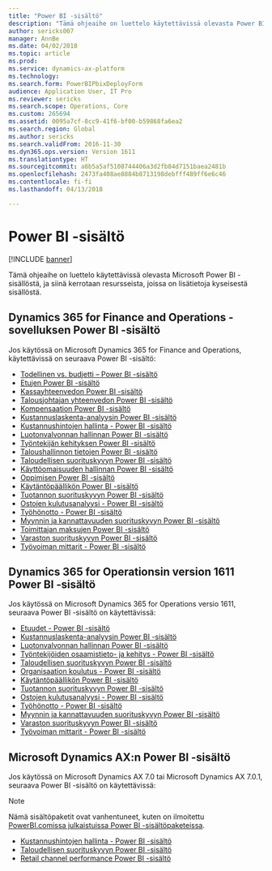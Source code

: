 ```yaml
---
title: "Power BI -sisältö"
description: "Tämä ohjeaihe on luettelo käytettävissä olevasta Power BI -sisällöstä, ja siinä kerrotaan resursseista, joissa on lisätietoja kyseisestä sisällöstä."
author: sericks007
manager: AnnBe
ms.date: 04/02/2018
ms.topic: article
ms.prod: 
ms.service: dynamics-ax-platform
ms.technology: 
ms.search.form: PowerBIPbixDeployForm
audience: Application User, IT Pro
ms.reviewer: sericks
ms.search.scope: Operations, Core
ms.custom: 265694
ms.assetid: 0095a7cf-8cc9-41f6-bf00-b59868fa6ea2
ms.search.region: Global
ms.author: sericks
ms.search.validFrom: 2016-11-30
ms.dyn365.ops.version: Version 1611
ms.translationtype: HT
ms.sourcegitcommit: a8b5a5af5108744406a3d2fb84d7151baea2481b
ms.openlocfilehash: 2473fa408ae8884b8713198debfff489ff6e6c46
ms.contentlocale: fi-fi
ms.lasthandoff: 04/13/2018

---
```


# <a name="power-bi-content"></a>Power BI -sisältö
[!INCLUDE [banner](../includes/banner.md)]

Tämä ohjeaihe on luettelo käytettävissä olevasta Microsoft Power BI -sisällöstä, ja siinä kerrotaan resursseista, joissa on lisätietoja kyseisestä sisällöstä.

## <a name="power-bi-content-for-dynamics-365-for-finance-and-operations"></a>Dynamics 365 for Finance and Operations -sovelluksen Power BI -sisältö
Jos käytössä on Microsoft Dynamics 365 for Finance and Operations, käytettävissä on seuraava Power BI -sisältö:

- [Todellinen vs. budjetti – Power BI -sisältö](ledger-budgets-power-bi.md)
- [Etujen Power BI -sisältö](benefits-power-bi.md)
- [Kassayhteenvedon Power BI -sisältö](../../financials/cash-bank-management/Cash-Overview-Power-BI-content.md)
- [Talousjohtajan yhteenvedon Power BI -sisältö](CFO-power-bi.md)
- [Kompensaation Power BI -sisältö](compensation-power-bi.md)
- [Kustannuslaskenta-analyysin Power BI -sisältö](cost-accounting-analysis-content-pack.md) 
- [Kustannushintojen hallinta - Power BI -sisältö](cost-management-content-pack.md)    
- [Luotonvalvonnan hallinnan Power BI -sisältö](../../financials/accounts-receivable/credit-collections-power-bi.md)
- [Työntekijän kehityksen Power BI -sisältö](employee-development-PBI.md) 
- [Taloushallinnon tietojen Power BI -sisältö](financial-insights.md)
- [Taloudellisen suorituskyvyn Power BI -sisältö](financial-performance-power-bi-content-pack.md)
- [Käyttöomaisuuden hallinnan Power BI -sisältö](../../financials/fixed-assets/Fixed-asset-management-workspace.md)
- [Oppimisen Power BI -sisältö](learning-power-bi.md)
- [Käytäntöpäällikön Power BI -sisältö](practice-manager-power-bi.md)
- [Tuotannon suorituskyvyn Power BI -sisältö](production-performance-power-bi.md)
- [Ostojen kulutusanalyysi - Power BI -sisältö](purchase-content-pack-for-power-bi.md) 
- [Työhönotto - Power BI -sisältö](recruiting-analysis-power-bi-content-pack.md) 
- [Myynnin ja kannattavuuden suorituskyvyn Power BI -sisältö](sales-profitability-performance-content-pack.md)
- [Toimittajan maksujen Power BI -sisältö](../../financials/accounts-payable/Vendor-payments-workspace.md)
- [Varaston suorituskyvyn Power BI -sisältö](warehouse-power-bi-content.md)
- [Työvoiman mittarit - Power BI -sisältö](workforce-analysis-power-bi-content-pack.md)  

## <a name="power-bi-content-for-dynamics-365-for-operations-version-1611"></a>Dynamics 365 for Operationsin version 1611 Power BI -sisältö
Jos käytössä on Microsoft Dynamics 365 for Operations versio 1611, seuraava Power BI -sisältö on käytettävissä:

- [Etuudet - Power BI -sisältö](compensation-and-benefits-analysis-power-bi-content-pack.md)   
- [Kustannuslaskenta-analyysin Power BI -sisältö](cost-accounting-analysis-content-pack.md) 
- [Luotonvalvonnan hallinnan Power BI -sisältö](../../financials/accounts-receivable/credit-collections-power-bi.md)
- [Työntekijöiden osaamistieto- ja kehitys - Power BI -sisältö](employee-competencies-and-development-analysis-power-bi-content-pack.md) 
- [Taloudellisen suorituskyvyn Power BI -sisältö](financial-performance-power-bi-content-pack.md)
- [Organisaation koulutus - Power BI -sisältö](organizational-training-analysis-power-bi-content-pack.md) 
- [Käytäntöpäällikön Power BI -sisältö](practice-manager-power-bi.md)
- [Tuotannon suorituskyvyn Power BI -sisältö](production-performance-power-bi.md)
- [Ostojen kulutusanalyysi - Power BI -sisältö](purchase-content-pack-for-power-bi.md) 
- [Työhönotto - Power BI -sisältö](recruiting-analysis-power-bi-content-pack.md) 
- [Myynnin ja kannattavuuden suorituskyvyn Power BI -sisältö](sales-profitability-performance-content-pack.md)
- [Varaston suorituskyvyn Power BI -sisältö](warehouse-power-bi-content.md)
- [Työvoiman mittarit - Power BI -sisältö](workforce-analysis-power-bi-content-pack.md)  

## <a name="power-bi-content-for-microsoft-dynamics-ax"></a>Microsoft Dynamics AX:n Power BI -sisältö
Jos käytössä on Microsoft Dynamics AX 7.0 tai Microsoft Dynamics AX 7.0.1, seuraava Power BI -sisältö on käytettävissä:

> [!Note]
> Nämä sisältöpaketit ovat vanhentuneet, kuten on ilmoitettu [PowerBI.comissa julkaistuissa Power BI -sisältöpaketeissa](https://docs.microsoft.com/en-us/dynamics365/unified-operations/dev-itpro/migration-upgrade/deprecated-features#power-bi-content-packs-published-to-powerbicom).

- [Kustannushintojen hallinta - Power BI -sisältö](cost-management-content-pack.md)    
- [Taloudellisen suorituskyvyn Power BI -sisältö](financial-performance-power-bi-content-pack.md)
- [Retail channel performance Power BI -sisältö](retail-channel-performance-dashboard-power-bi-data.md) 



